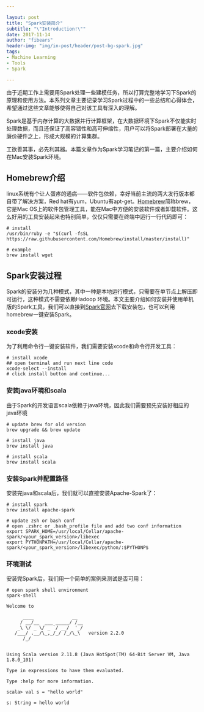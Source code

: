 ```yaml
---

layout: post
title: "Spark安装简介"
subtitle: "\"Introduction!\""
date: 2017-11-14
author: "fibears"
header-img: "img/in-post/header/post-bg-spark.jpg"
tags:
- Machine Learning
- Tools
- Spark

---
```



由于近期工作上需要用Spark处理一些建模任务，所以打算完整地学习下Spark的原理和使用方法。本系列文章主要记录学习Spark过程中的一些总结和心得体会，希望通过这些文章能够使得自己对该工具有深入的理解。

Spark是基于内存计算的大数据并行计算框架，在大数据环境下Spark不仅能实时处理数据，而且还保证了高容错性和高可伸缩性，用户可以将Spark部署在大量的廉价硬件之上，形成大规模的计算集群。

工欲善其事，必先利其器。本篇文章作为Spark学习笔记的第一篇，主要介绍如何在Mac安装Spark环境。

## Homebrew介绍

linux系统有个让人蛋疼的通病——软件包依赖，幸好当前主流的两大发行版本都自带了解决方案，Red hat有yum，Ubuntu有apt-get。[Homebrew](https://brew.sh)简称brew，它是Mac OS上的软件包管理工具，能在Mac中方便的安装软件或者卸载软件。这么好用的工具安装起来也特别简单，仅仅只需要在终端中运行一行代码即可：

```
# install
/usr/bin/ruby -e "$(curl -fsSL https://raw.githubusercontent.com/Homebrew/install/master/install)"

# example
brew install wget
```

## Spark安装过程

Spark的安装分为几种模式，其中一种是本地运行模式，只需要在单节点上解压即可运行，这种模式不需要依赖Hadoop 环境。本文主要介绍如何安装并使用单机版的Spark工具，我们可以直接到[Spark官网](http://spark.apache.org/)去下载安装包，也可以利用homebrew一键安装Spark。

### xcode安装

为了利用命令行一键安装软件，我们需要安装xcode和命令行开发工具：

```
# install xcode
## open terminal and run next line code
xcode-select --install
# click install button and continue...
```

### 安装java环境和scala

由于Spark的开发语言scala依赖于java环境，因此我们需要预先安装好相应的java环境

```
# update brew for old version
brew upgrade && brew update

# install java
brew install java

# install scala
brew install scala
```

### 安装Spark并配置路径

安装完java和scala后，我们就可以直接安装Apache-Spark了：

```
# install spark
brew install apache-spark

# update zsh or bash conf
# open .zshrc or .bash_profile file and add two conf information
export SPARK_HOME=/usr/local/Cellar/apache-spark/<your_spark_version>/libexec
export PYTHONPATH=/usr/local/Cellar/apache-spark/<your_spark_version>/libexec/python/:$PYTHONP$

```


### 环境测试

安装完Spark后，我们用一个简单的案例来测试是否可用：

```
# open spark shell environment
spark-shell

Welcome to

      ____              __
     / __/__  ___ _____/ /__
    _\ \/ _ \/ _ `/ __/  '_/
   /___/ .__/\_,_/_/ /_/\_\   version 2.2.0
      /_/
         
         
Using Scala version 2.11.8 (Java HotSpot(TM) 64-Bit Server VM, Java 1.8.0_101)

Type in expressions to have them evaluated.

Type :help for more information.

scala> val s = "hello world"

s: String = hello world

```














